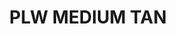 ---
title: "PLW MEDIUM TAN"
price: "TBA"
desc: "Opis nije dostupan"
img_path: "/assets/img/A.MIG-1606.jpg"
brand: AMMO
available: true
cat: "weathering"
subcat: "PANEL LINE WASH (35 mL)"
subsubcat: "SS"
---